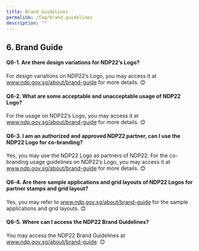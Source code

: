 ```yaml
---
title: Brand Guidelines
permalink: /faq/brand-guidelines
description: ""
---
```

## 6. Brand Guide

#### Q6-1.  Are there design variations for NDP22’s Logo?
For design variations on NDP22’s Logo, you may access it at www.ndp.gov.sg/about/brand-guide for more details. 😊

#### Q6-2.  What are some acceptable and unacceptable usage of NDP22 Logo?
For the usage on NDP22’s Logo, you may access it at www.ndp.gov.sg/about/brand-guide for more details. 😊

#### Q6-3.  I am an authorized and approved NDP22 partner, can I use the NDP22 Logo for co-branding?
Yes, you may use the NDP22 Logo as partners of NDP22. For the co-branding usage guidelines on NDP22’s Logo, you may access it at www.ndp.gov.sg/about/brand-guide for more details. 😊

#### Q6-4.  Are there sample applications and grid layouts of NDP22 Logos for partner stamps and grid layout?
Yes, you may refer to www.ndp.gov.sg/about/brand-guide for the sample applications and grid layouts. 😊

#### Q6-5.  Where can I access the NDP22 Brand Guidelines?
You may access the NDP22 Brand Guidelines at www.ndp.gov.sg/about/brand-guide. 😊